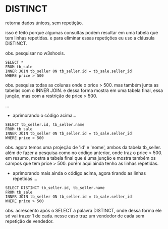 # DISTINCT
retorna dados únicos, sem repetição. 

isso é feito porque algumas consultas podem resultar em uma tabela que tem linhas repetidas. e para eliminar essas repetições eu uso a cláusula DISTINCT.

obs. pesquisar no w3shools.

```
SELECT *
FROM tb_sale
INNER JOIN tb_seller ON tb_seller.id = tb_sale.seller_id
WHERE price > 500
```
obs. pesquisa todas as colunas onde o price > 500. mas também junta as tabelas com o INNER JOIN. e dessa forma mostra em uma tabela final, essa junção, mas com a restrição de price > 500.

...

- aprimorando o código acima...

```
SELECT tb_seller.id, tb_seller.name
FROM tb_sale
INNER JOIN tb_seller ON tb_seller.id = tb_sale.seller_id
WHERE price > 500
```
obs. agora temos uma projeção de 'id' e 'nome', ambos da tabela tb_seller. além de fazer a pesquisa como no código anterior, onde traz o price > 500. 
em resumo, mostra a tabela final que é uma junção e mostra também os campos que tem price > 500. porém aqui ainda tenho as linhas repetidas. 

- aprimorando mais ainda o código acima, agora tirando as linhas repetidas ...

```
SELECT DISTINCT tb_seller.id, tb_seller.name
FROM tb_sale
INNER JOIN tb_seller ON tb_seller.id = tb_sale.seller_id
WHERE price > 500
```
obs. acrescento após o SELECT a palavra DISTINCT, onde dessa forma ele só vai trazer 1 de cada. nesse caso traz um vendedor de cada sem repetição de vendedor.


